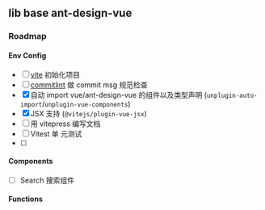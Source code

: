 ## lib base ant-design-vue  

### Roadmap  

#### Env Config  

- [ ] [vite](https://vitejs.cn/) 初始化项目
- [ ] [commitlint](https://commitlint.js.org/#/guides-local-setup) 做 commit msg 规范检查  
- [x] 自动 import vue/ant-design-vue 的组件以及类型声明 (`unplugin-auto-import`/`unplugin-vue-components`)  
- [x] JSX 支持 (`@vitejs/plugin-vue-jsx`)
- [ ] 用 vitepress 编写文档  
- [ ] Vitest 单 元测试  
- [ ]

#### Components  

- [ ] Search 搜索组件   

#### Functions  